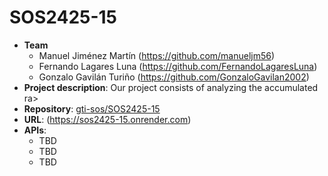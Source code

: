 # SOS2425-15

- **Team**
  - Manuel Jiménez Martín (https://github.com/manueljm56)
  - Fernando Lagares Luna (https://github.com/FernandoLagaresLuna)
  - Gonzalo Gavilán Turiño (https://github.com/GonzaloGavilan2002)
- **Project description**: Our project consists of analyzing the accumulated ra>
- **Repository**: [gti-sos/SOS2425-15](https://github.com/gti-sos/SOS2425-15)
- **URL**: (https://sos2425-15.onrender.com)
-  **APIs**:
    - TBD
    - TBD
    - TBD
